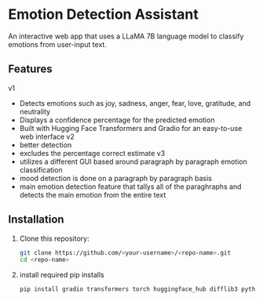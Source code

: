 # Emotion Detection Assistant

An interactive web app that uses a LLaMA 7B language model to classify emotions from user-input text.

## Features
v1
- Detects emotions such as joy, sadness, anger, fear, love, gratitude, and neutrality
- Displays a confidence percentage for the predicted emotion
- Built with Hugging Face Transformers and Gradio for an easy-to-use web interface
v2
- better detection
- excludes the percentage correct estimate
v3
- utilizes a different GUI based around paragraph by paragraph emotion classification
- mood detection is done on a paragraph by paragraph basis
- main emotion detection feature that tallys all of the paraghraphs and detects the main emotion from the entire text

## Installation

1. Clone this repository:

   ```bash
   git clone https://github.com/<your-username>/<repo-name>.git
   cd <repo-name>
2. install required pip installs
   ```bash
   pip install gradio transformers torch huggingface_hub difflib3 python-dotenv
